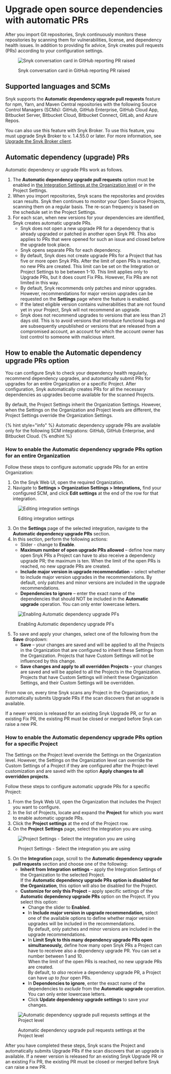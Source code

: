 # Upgrade open source dependencies with automatic PRs

After you import Git repositories, Snyk continuously monitors these repositories by scanning them for vulnerabilities, license, and dependency health issues. In addition to providing fix advice, Snyk creates pull requests (PRs) according to your configuration settings.

<figure><img src="../../../../.gitbook/assets/github-fix-pr-snyk.png" alt="Snyk conversation card in GitHub reporting PR raised"><figcaption><p>Snyk conversation card in GitHub reporting PR raised</p></figcaption></figure>

## Supported languages and SCMs

Snyk supports the **Automatic dependency upgrade pull requests** feature for npm, Yarn, and Maven Central repositories with the following Source Control Managers (SCMs): GitHub, GitHub Enterprise, GitHub Cloud App, Bitbucket Server, Bitbucket Cloud, Bitbucket Connect, GitLab, and Azure Repos.

You can also use this feature with Snyk Broker. To use this feature, you must upgrade Snyk Broker to v. 1.4.55.0 or later. For more information, see [Upgrade the Snyk Broker client](../../../../enterprise-setup/snyk-broker/upgrade-the-snyk-broker-client.md).

## Automatic dependency (upgrade) PRs

Automatic dependency or upgrade PRs work as follows.

1. The **Automatic dependency upgrade pull requests** option must be enabled in [the Integration Settings at the Organization level](upgrade-open-source-dependencies-with-automatic-prs.md#enabling-the-automatic-dependency-upgrade-prs-option-for-an-entire-organization) or in the Project Settings.
2. When you import repositories, Snyk scans the repositories and provides scan results. Snyk then continues to monitor your Open Source Projects, scanning them on a regular basis. The re-scan frequency is based on the schedule set in the Project Settings.
3. For each scan, when new versions for your dependencies are identified, Snyk creates automatic upgrade PRs.
   * Snyk does not open a new upgrade PR for a dependency that is already upgraded or patched in another open Snyk PR. This also applies to PRs that were opened for such an issue and closed before the upgrade took place.&#x20;
   * Snyk opens separate PRs for each dependency.
   * By default, Snyk does not create upgrade PRs for a Project that has five or more open Snyk PRs. After the limit of open PRs is reached, no new PRs are created. This limit can be set on the Integration or Project Settings to be between 1-10. This limit applies only to Upgrade PRs, but it does count Fix PRs. However, Fix PRs are not limited in this way.
   * By default, Snyk recommends only patches and minor upgrades. However, recommendations for major version upgrades can be requested on the **Settings** page where the feature is enabled.
   * If the latest eligible version contains vulnerabilities that are not found yet in your Project, Snyk will not recommend an upgrade.
   * Snyk does not recommend upgrades to versions that are less than 21 days old. This is to avoid versions that introduce functional bugs and are subsequently unpublished or versions that are released from a compromised account, an account for which the account owner has lost control to someone with malicious intent.

## How to enable the Automatic dependency upgrade PRs option

You can configure Snyk to check your dependency health regularly, recommend dependency upgrades, and automatically submit PRs for upgrades for an entire Organization or a specific Project. After configuration, Snyk automatically creates PRs for all the necessary dependencies as upgrades become available for the scanned Projects.

By default, the Project Settings inherit the Organization Settings. However, when the Settings on the Organization and Project levels are different, the Project Settings override the Organization Settings.

{% hint style="info" %}
Automatic dependency upgrade PRs are available only for the following SCM integrations: GitHub, GitHub Enterprise, and Bitbucket Cloud.
{% endhint %}

### How to enable the Automatic dependency upgrade PRs option for an entire Organization

Follow these steps to configure automatic upgrade PRs for an entire Organization:

1. On the Snyk Web UI, open the required Organization.
2. Navigate to **Settings > Organization Settings > Integrations,** find your configured SCM, and click **Edit settings** at the end of the row for that integration.

<figure><img src="../../../../.gitbook/assets/settings-integrations-source-control-github (1).png" alt="Editing integration settings"><figcaption><p>Editing integration settings</p></figcaption></figure>

3. On the **Settings** page of the selected integration, navigate to the **Automatic dependency upgrade PRs** section.
4. In this section, perform the following actions:
   * Slider - change to **Enable**.
   * **Maximum number of open upgrade PRs allowed** – define how many open Snyk PRs a Project can have to also receive a dependency upgrade PR; the maximum is ten. When the limit of the open PRs is reached, no new upgrade PRs are created.
   * **Include major version in upgrade recommendation** – select whether to include major version upgrades in the recommendations. By default, only patches and minor versions are included in the upgrade recommendations.
   * **Dependencies to ignore** – enter the exact name of the dependencies that should NOT be included in the **Automatic upgrade** operation. You can only enter lowercase letters.

<figure><img src="../../../../.gitbook/assets/image (437).png" alt="Enabling Automatic dependency upgrade PFs"><figcaption><p>Enabling Automatic dependency upgrade PFs</p></figcaption></figure>

5. To save and apply your changes, select one of the following from the **Save** dropdown:
   * **Save**  – your changes are saved and will be applied to all the Projects in the Organization that are configured to inherit these Settings from the Organization. Projects that have Custom Settings will not be influenced by this change.
   * **Save changes and apply to all overridden Projects** – your changes are saved and will be applied to all the Projects in the Organization. Projects that have Custom Settings will inherit these Organization Settings, and their Custom Settings will be overridden.

From now on, every time Snyk scans any Project in the Organization, it automatically submits Upgrade PRs if the scan discovers that an upgrade is available.

If a newer version is released for an existing Snyk Upgrade PR, or for an existing Fix PR, the existing PR must be closed or merged before Snyk can raise a new PR.

### How to enable the Automatic dependency upgrade PRs option for a specific Project

The Settings on the Project level override the Settings on the Organization level. However, the Settings on the Organization level can override the Custom Settings of a Project if they are configured after the Project-level customization and are saved with the option **Apply changes to all overridden projects**.

Follow these steps to configure automatic upgrade PRs for a specific Project:

1. From the Snyk Web UI, open the Organization that includes the Project you want to configure.
2. In the list of Projects, locate and expand the **Project** for which you want to enable automatic upgrade PRs.
3. Click the **Project settings** at the end of the Project row.
4. On the **Project** **Settings** page, select the integration you are using.

<figure><img src="../../../../.gitbook/assets/projects-settings-github-integration.png" alt="Project Settings - Select the integration you are using"><figcaption><p>Project Settings - Select the integration you are using</p></figcaption></figure>

5. On the **Integration** page, scroll to the **Automatic dependency upgrade pull requests** section and choose one of the following:
   * **Inherit from Integration settings** – apply the Integration Settings of the Organization to the selected Project.\
     If the **Automatic dependency upgrade PRs option is disabled for the Organization**, this option will also be disabled for the Project.
   * **Customize for only this Project** – apply specific settings of the **Automatic dependency upgrade PRs** option on the Project. If you select this option:
     * Change the slider to **Enabled**.
     * In **Include major version in upgrade recommendation,** select one of the available options to define whether major version upgrades will be included in the recommendations.\
       By default, only patches and minor versions are included in the upgrade recommendations.
     * In **Limit Snyk to this many dependency upgrade PRs open simultaneously,** define how many open Snyk PRs a Project can have to receivee also a dependency upgrade PR. You can set a number between 1 and 10.\
       When the limit of the open PRs is reached, no new upgrade PRs are created.\
       By default, to _also_ receive a dependency upgrade PR, a Project can have _up to four_ open PRs.
     * In **Dependencies to ignore**, enter the exact name of the dependencies to _exclude_ from the **Automatic upgrade** operation.\
       You can only enter lowercase letters.
     * Click **Update dependency upgrade settings** to save your changes.

<figure><img src="../../../../.gitbook/assets/github-settings-automatic-dependecny-upgrade-pull-requests (1).png" alt="Automatic dependency upgrade pull requests settings at the Project level"><figcaption><p>Automatic dependency upgrade pull requests settings at the Project level</p></figcaption></figure>

After you have completed these steps, Snyk scans the Project and automatically submits Upgrade PRs if the scan discovers that an upgrade is available. If a newer version is released for an existing Snyk Upgrade PR or an existing Fix PR, the existing PR must be closed or merged before Snyk can raise a new PR.
